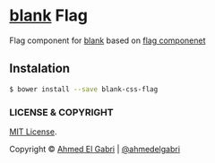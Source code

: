 # [blank](https://github.com/ahmedelgabri/blank) Flag

Flag component for [blank](https://github.com/ahmedelgabri/blank) based on [flag componenet](http://csswizardry.com/2013/05/the-flag-object/)

## Instalation

```sh
$ bower install --save blank-css-flag
```


### LICENSE & COPYRIGHT
[MIT License](http://opensource.org/licenses/MIT).

Copyright © [Ahmed El Gabri](http://gabri.me) | [@ahmedelgabri](http://twitter.comahmedelgabri)
